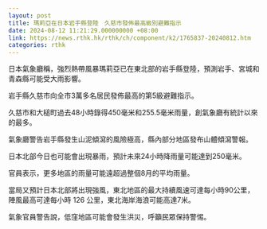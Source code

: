```yaml
---
layout: post
title: 瑪莉亞在日本岩手縣登陸　久慈市發佈最高級別避難指示
date: 2024-08-12 11:21:29.000000000 +08:00
link: https://news.rthk.hk/rthk/ch/component/k2/1765837-20240812.htm
categories: rthk
---
```


日本氣象廳稱，強烈熱帶風暴瑪莉亞已在東北部的岩手縣登陸，預測岩手、宮城和青森縣可能受大雨影響。

岩手縣久慈市向全市3萬多名居民發佈最高的第5級避難指示。

久慈市和大槌町過去48小時錄得450毫米和255.5毫米雨量，創氣象廳有統計以來的最多。

氣象廳警告岩手縣發生山泥傾瀉的風險極高，縣內部分地區發布山體傾瀉警報。

日本北部今日也可能會出現暴雨，預計未來24小時降雨量可能達到250毫米。

官員表示，更多地區的雨量可能遠超過整個8月的平均雨量。

當局又預計日本北部將出現強風，東北地區的最大持續風速可達每小時90公里，陣風最高可達每小時 126 公里，東北海岸海浪可能高達7米。

氣象官員警告說，低窪地區可能會發生洪災，呼籲民眾保持警惕。
